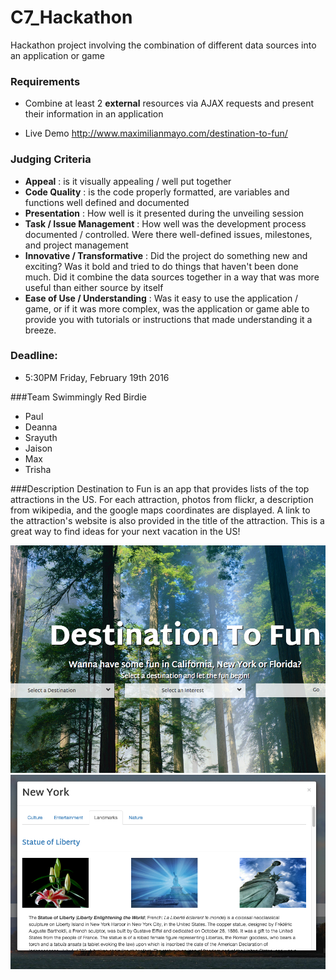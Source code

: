 # C7_Hackathon
Hackathon project involving the combination of different data sources into an application or game

### Requirements
- Combine at least 2 **external** resources via AJAX requests and present their information in an application

- Live Demo http://www.maximilianmayo.com/destination-to-fun/

### Judging Criteria
- **Appeal** : is it visually appealing / well put together
- **Code Quality** : is the code properly formatted, are variables and functions well defined and documented
- **Presentation** : How well is it presented during the unveiling session
- **Task / Issue Management** : How well was the development process documented / controlled.  Were there well-defined issues, milestones, and project management
- **Innovative / Transformative** : Did the project do something new and exciting?  Was it bold and tried to do things that haven't been done much.  Did it combine the data sources together in a way that was more useful than either source by itself
- **Ease of Use / Understanding** : Was it easy to use the application / game, or if it was more complex, was the application or game able to provide you with tutorials or instructions that made understanding it a breeze.


### Deadline: 
- 5:30PM Friday, February 19th 2016

###Team Swimmingly Red Birdie
- Paul
- Deanna
- Srayuth
- Jaison
- Max
- Trisha

###Description
Destination to Fun is an app that provides lists of the top attractions in
the US. For each attraction, photos from flickr, a description
from wikipedia, and the google maps coordinates are displayed. A link to
the attraction's website is also provided in the title of the attraction.
This is a great way to find ideas for your next vacation in the US!

![screenshot of app](/images/funscreen.png?raw=true "screenshot of app")
![screenshot of app](/images/modalreadme.png?raw=true "screenshot of app")


